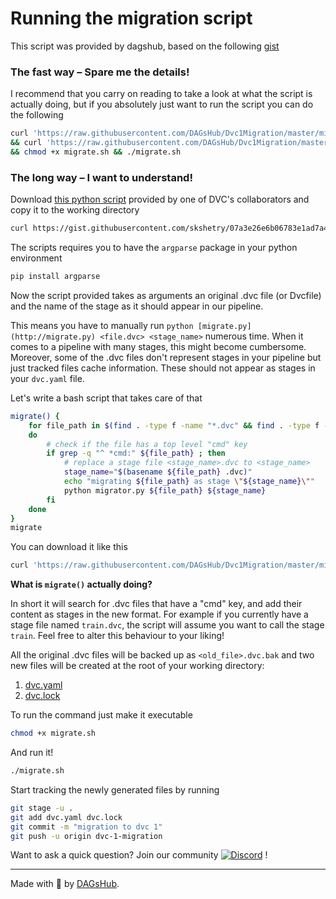 # Running the migration script
This script was provided by dagshub, based on the following [gist](https://gist.githubusercontent.com/skshetry/07a3e26e6b06783e1ad7a4b6db6479da/raw/919786bf6dd5c97dbb64a53c5066de3bb2f5e57d/migrator.py)

### The fast way – Spare me the details!

I recommend that you carry on reading to take a look at what the script is actually doing, but if you absolutely just want to run the script you can do the following

```bash
curl 'https://raw.githubusercontent.com/DAGsHub/Dvc1Migration/master/migrator.py' -O \
&& curl 'https://raw.githubusercontent.com/DAGsHub/Dvc1Migration/master/migrate.sh' -O \
&& chmod +x migrate.sh && ./migrate.sh
```

### The long way – I want to understand!

Download [this python script](https://gist.github.com/skshetry/07a3e26e6b06783e1ad7a4b6db6479da) provided by one of DVC's collaborators and copy it to the working directory

```bash
curl https://gist.githubusercontent.com/skshetry/07a3e26e6b06783e1ad7a4b6db6479da/raw/919786bf6dd5c97dbb64a53c5066de3bb2f5e57d/migrator.py -O
```

The scripts requires you to have the `argparse` package in your python environment

```bash
pip install argparse
```

Now the script provided takes as arguments an original .dvc file (or Dvcfile) and the name of the stage as it should appear in our pipeline. 

This means you have to manually run `python [migrate.py](http://migrate.py) <file.dvc> <stage_name>` numerous time. When it comes to a pipeline with many stages, this might become cumbersome. Moreover, some of the .dvc files don't represent stages in your pipeline but just tracked files cache information. These should not appear as stages in your `dvc.yaml` file. 

Let's write a bash script that takes care of that

```bash
migrate() {
	for file_path in $(find . -type f -name "*.dvc" && find . -type f -name "Dvcfile")
	do
		# check if the file has a top level "cmd" key
		if grep -q "^ *cmd:" ${file_path} ; then
			# replace a stage file <stage_name>.dvc to <stage_name>
			stage_name="$(basename ${file_path} .dvc)"
			echo "migrating ${file_path} as stage \"${stage_name}\""
			python migrator.py ${file_path} ${stage_name}
		fi
	done
}
migrate
```

You can download it like this

```bash
curl 'https://raw.githubusercontent.com/DAGsHub/Dvc1Migration/master/migrate.sh' -O
```

**What is `migrate()` actually doing?**

In short it will search for .dvc files that have a "cmd" key, and add their content as stages in the new format. For example if you currently have a stage file named `train.dvc`, the script will assume you want to call the stage `train`. Feel free to alter this behaviour to your liking! 

All the original .dvc files will be backed up as `<old_file>.dvc.bak` and two new files will be created at the root of your working directory:

1. [dvc.yaml](https://dvc.org/doc/user-guide/dvc-files-and-directories#dvcyaml-file)
2. [dvc.lock](https://dvc.org/doc/user-guide/dvc-files-and-directories#dvclock-file)

To run the command just make it executable

```bash
chmod +x migrate.sh
```

And run it!

```bash
./migrate.sh
```

Start tracking the newly generated files by running

```bash
git stage -u .
git add dvc.yaml dvc.lock
git commit -m "migration to dvc 1"
git push -u origin dvc-1-migration
```



Want to ask a quick question? Join our community [![Discord](https://img.shields.io/discord/698874030052212737)](https://discord.com/invite/9gU36Y6)  !

---

Made with 🐶 by [DAGsHub](https://dagshub.com/).
